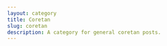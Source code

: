 ```yaml
---
layout: category
title: Coretan
slug: coretan
description: A category for general coretan posts.
---
```


